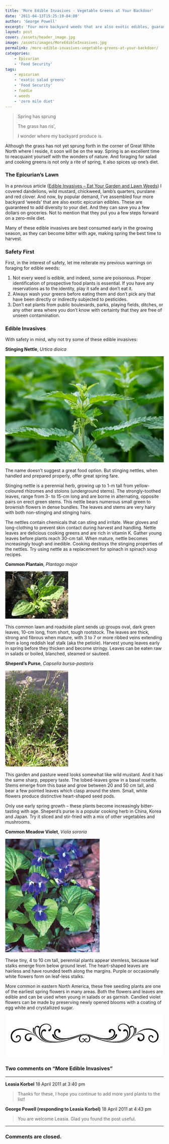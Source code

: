 ```yaml
---
title: 'More Edible Invasives - Vegetable Greens at Your Backdoor'
date: '2011-04-13T15:25:19-04:00'
author: 'George Powell'
excerpt: 'Four more backyard weeds that are also exotic edibles, guaranteed to add a diversity to your diet, save you a few dollars on groceries and put you a few steps forward on a zero-mile diet: Stinging Nettle, Common Plantain, Sheperd''s Purse and Common Meadow Violet.'
layout: post
cover: /assets/header_image.jpg
image: /assets/images/MoreEdibleInvasives.jpg
permalink: /more-edible-invasives-vegetable-greens-at-your-backdoor/
categories:
    - Epicurian
    - 'Food Security'
tags:
    - epicurian
    - 'exotic salad greens'
    - 'Food Security'
    - foodie
    - weeds
    - 'zero mile diet'
---
```


>Spring has sprung
>
>The grass has ris',
>
>I wonder where my backyard produce is.


Although the grass has not yet sprung forth in the corner of Great White North where I reside, it soon will be on the way. Spring is an excellent time to reacquaint yourself with the wonders of nature. And foraging for salad and cooking greens is not only a rite of spring, it also spices up one’s diet.

### The Epicurian’s Lawn

In a previous article ([Edible Invasives – Eat Your Garden and Lawn Weeds](https://agforinsight.com/edible-invasives-eat-your-garden-and-lawn-weeds/)) I covered dandelions, wild mustard, chickweed, lamb’s quarters, purslane and red clover. And now, by popular demand, I’ve assembled four more backyard ‘weeds’ that are also exotic epicurian edibles. These are guaranteed to add diversity to your diet. And they can save you a few dollars on groceries. Not to mention that they put you a few steps forward on a zero-mile diet.

Many of these edible invasives are best consumed early in the growing season, as they can become bitter with age, making spring the best time to harvest.

### Safety First

First, in the interest of safety, let me reiterate my previous warnings on foraging for edible weeds:

1. Not every weed is edible, and indeed, some are poisonous. Proper identification of prospective food plants is essential. If you have any reservations as to the identity, play it safe and don’t eat it.
2. Always wash your greens before eating them and don’t pick any that have been directly or indirectly subjected to pesticides.
3. Don’t eat plants from public boulevards, parks, playing fields, ditches, or any other area where you don’t know with certainty that they are free of unseen contamination.

### Edible Invasives

With safety in mind, why not try some of these edible invasives:

**Stinging Nettle**, *Urtica dioica*

![Stinging Nettle](/assets/images/MEI1.jpg)

The name doesn’t suggest a great food option. But stinging nettles, when handled and prepared properly, offer great spring fare.

Stinging nettle is a perennial herb, growing up to 1-m tall from yellow-coloured rhizomes and stolons (underground stems). The strongly-toothed leaves, range from 3- to 15-cm long and are borne in alternating, opposite pairs on erect green stems. This nettle bears numerous small green to brownish flowers in dense bundles. The leaves and stems are very hairy with both non-stinging and stinging hairs.

The nettles contain chemicals that can sting and irritate. Wear gloves and long-clothing to prevent skin contact during harvest and handling. Nettle leaves are delicious cooking greens and are rich in vitamin K. Gather young leaves before plants reach 30-cm tall. When mature, nettle becomes increasingly tough and inedible. Cooking destroys the stinging properties of the nettles. Try using nettle as a replacement for spinach in spinach soup recipes.

**Common Plantain**, *Plantago major*

![Plantain](/assets/images/MEI2.jpg)

This common lawn and roadside plant sends up groups oval, dark green leaves, 10-cm long, from short, tough rootstock. The leaves are thick, strong and fibrous when mature, with 3 to 7 or more ribbed veins extending from a long reddish leaf stalk (aka the petiole). Harvest young leaves early in spring before they thicken and become stringy. Leaves can be eaten raw in salads or boiled, blanched, steamed or sauteed.

**Sheperd’s Purse**, *Capsella bursa-pastoris*

![Sheperd's Purse](/assets/images/MEI3.jpg)

This garden and pasture weed looks somewhat like wild mustard. And it has the same sharp, peppery taste. The lobed-leaves grow in a basal rosette. Stems emerge from this base and grow between 20 and 50 cm tall, and bear a few pointed leaves which clasp around the stem. Small, white flowers produce distinctive heart-shaped seed pods.

Only use early spring growth – these plants become increasingly bitter-tasting with age. Sheperd’s purse is a popular cooking herb in China, Korea and Japan. Try it sliced and stir-fried with a mix of other vegetables and mushrooms.

**Common Meadow Violet**, *Viola sororia*

![Meadow Violet](/assets/images/MEI4.jpg)

These tiny, 4 to 10 cm tall, perennial plants appear stemless, because leaf stalks emerge from below ground level. The heart-shaped leaves are hairless and have rounded teeth along the margins. Purple or occasionally white flowers form on leaf-less stalks.

More common in eastern North America, these free seeding plants are one of the earliest spring flowers in many areas. Both the flowers and leaves are edible and can be used when young in salads or as garnish. Candied violet flowers can be made by preserving newly opened blooms with a coating of egg white and crystallized sugar.

![comments](/assets/images/scroll.png)

### Two comments on “More Edible Invasives”

***

**Leasia Korbel** 18 April 2011 at 3:40 pm

> Thanks for these, I hope you continue to add more yard plants to the list!

**George Powell (responding to Leasia Korbel)** 18 April 2011 at 4:43 pm

> You are welcome Leasia. Glad you found the post useful.

***

### Comments are closed.

